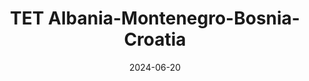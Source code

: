 ---
title: "TET Albania-Montenegro-Bosnia-Croatia"
summary: Our first long moto trip into the Balkans
date: 2024-06-20
tags: [ "Web", "Social engineering" ]
draft: true
---